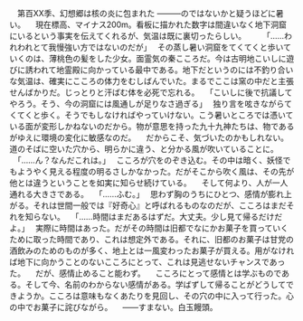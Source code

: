 　第百XX季、幻想郷は核の炎に包まれた
―――のではないかと疑うほどに暑い。
　現在標高、マイナス200m。看板に描かれた数字は間違いなく地下洞窟にいるという事実を伝えてくれるが、気温は既に裏切ったらしい。
　
　｢……われわれとて我慢強い方ではないのだが｣
　その蒸し暑い洞窟をてくてくと歩いていくのは、薄桃色の髪をした少女。面霊気の秦こころだ。今は古明地こいしに遊びに誘われて地霊殿に向かっている最中である。地下だというのには不釣り合いな気温は、確実にこころの体力をむしばんでいた。まるでここは窯の中だと主張せんばかりだ。じっとりと汗ばむ体を必死で忘れる。
　｢こいしに後で抗議してやろう。そう、今の洞窟には風通しが足りなさ過ぎる｣
　独り言を呟きながらてくてくと歩く。そうでもしなければやっていけない。こう暑いところでは憑いている面が変形しかねないのだから。物が意思を持った九十九神たちは、物であるがゆえに環境の変化に敏感なのだ。
　だからこそ、気づいたのかもしれない。道のそばに空いた穴から、明らかに違う、と分かる風が吹いていることに。
　｢……ん？なんだこれは。｣
　こころが穴をのぞき込む。その中は暗く、妖怪でもようやく見える程度の明るさしかなかった。だがそこから吹く風は、その先が他とは違うということを如実に知らせ続けている。
　そして何より、人が一人通れる大きさである。
　｢……ふむ。｣
　思わず胸のうちにひとつ、感情が膨れ上がる。それは世間一般では『好奇心』と呼ばれるものなのだが、こころはまだそれを知らない。
　｢……時間はまだあるはずだ。大丈夫。少し見て帰るだけだよ。｣
　実際に時間はあった。だがその時間は旧都でなにかお菓子を買っていくために取った時間であり、これは想定外である。それに、旧都のお菓子は甘党の酒飲みのためのものが多く、地上とは一風変わったお菓子が買える。用がなければ地下に向かうことのないこころにとって、これは見逃せないチャンスであった。
　だが、感情止めること能わず。
　こころにとって感情とは学ぶものである。そして今、名前のわからない感情がある。学ばずして帰ることがどうしてできようか。こころは意味もなくあたりを見回し、その穴の中に入って行った。心の中でお菓子に詫びながら。
　――すまない。白玉饅頭。